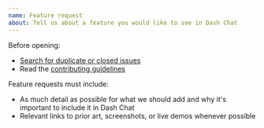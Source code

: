 ```yaml
---
name: Feature request
about: Tell us about a feature you would like to see in Dash Chat
---
```


Before opening:

- [Search for duplicate or closed issues](https://github.com/gbolly/dash-chat/issues?utf8=%E2%9C%93&q=is%3Aissue)
- Read the [contributing guidelines](https://github.com/gbolly/dash-chat/blob/main/CONTRIBUTING.md)

Feature requests must include:

- As much detail as possible for what we should add and why it's important to
include it in Dash Chat
- Relevant links to prior art, screenshots, or live demos whenever possible